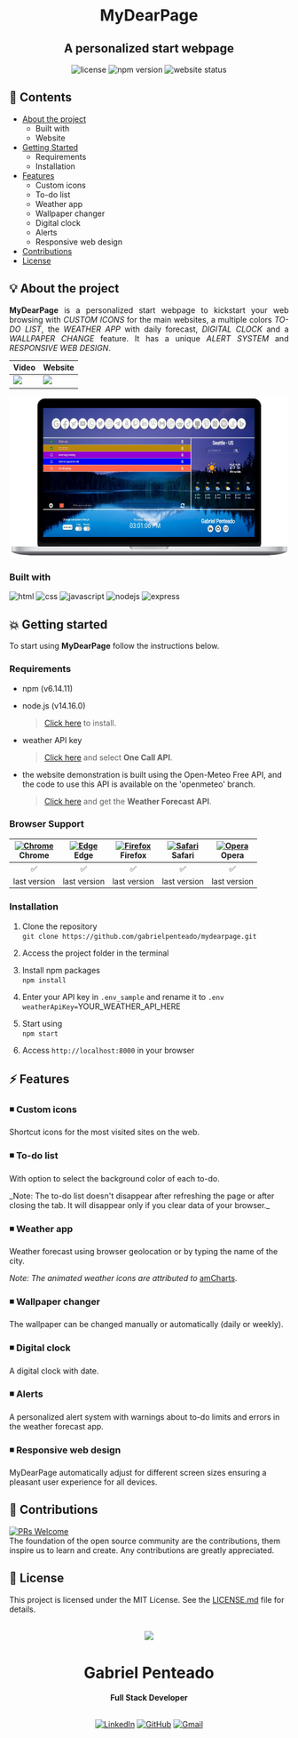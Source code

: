 <h1 align="center">
   <strong>MyDearPage</strong>
</h1>

<h2 align="center">
  A personalized start webpage 
</h2>

<div align="center">

<!-- [![License](https://img.shields.io/github/license/gabrielpenteado/mydearpage?color=informational&style=flat-square)](https://github.com/gabrielpenteado/mydearpage/blob/main/LICENSE.md)
![npm-version](https://img.shields.io/static/v1?label=npm&message=v6.14.11&color=informational&style=flat-square)
![website-status](https://img.shields.io/website?down_color=red&down_message=offline&style=flat-square&up_color=008000&up_message=online&url=https%3A%2F%2Fmydearpage.netlify.app) -->

  <img src="https://img.shields.io/github/license/gabrielpenteado/mydearpage?color=informational&style=flat-square" alt="license"/>

  <img src="https://img.shields.io/static/v1?label=npm&message=v6.14.11&color=informational&style=flat-square" alt="npm version">

  <img src="https://img.shields.io/website?down_color=red&down_message=offline&style=flat-square&up_color=008000&up_message=online&url=https%3A%2F%2Fmydearpage.netlify.app" alt="website status">

</div>

## 📑 Contents

- [About the project](#-about-the-project)
  - Built with
  - Website
- [Getting Started](#-getting-started)
  - Requirements
  - Installation
- [Features](#-features)
  - Custom icons
  - To-do list
  - Weather app
  - Wallpaper changer
  - Digital clock
  - Alerts
  - Responsive web design
- [Contributions](#-contributions)
- [License](#-license)
  <br>

## 💡 About the project

<p align="justify"> 
  <strong>MyDearPage</strong> is a personalized start webpage to kickstart your web browsing with <em>CUSTOM ICONS</em> for the main websites, a multiple colors <em>TO-DO LIST</em>, the <em>WEATHER APP</em> with daily forecast, <em>DIGITAL CLOCK</em> and a <em>WALLPAPER CHANGE</em> feature. It has a unique <em>ALERT SYSTEM</em> and <em>RESPONSIVE WEB DESIGN</em>.
</p>

<div align="center">
  <table>
    <thead>
      <tr>
        <th style="text-align: center">
          Video
        </th>
        <th style="text-align: center">
          Website
        </th>
      </tr>
    </thead>
    <tbody>
      <tr>
        <td>
          <a href="https://www.youtube.com/watch?v=HPRoGpF1nsM" target="_blank">
            <img src="https://img.shields.io/badge/YouTube-FF0000?style=for-the-badge&logo=youtube&logoColor=white" />
          </a>
        </td>  
        <td>
          <a href="https://mydearpage.netlify.app" target="_blank">
            <img src="https://img.shields.io/badge/Netlify-00C7B7?style=for-the-badge&logo=netlify&logoColor=white" />
          </a>
        </td>  
      </tr>
    </tbody>
  </table>
</div>

<p align="center">
    <img src="https://raw.githubusercontent.com/gabrielpenteado/mydearpage/main/public/assets/screenshots/mydearpage.png"> 
</p>

### Built with

![html](https://img.shields.io/badge/HTML5-E34F26?style=for-the-badge&logo=html5&logoColor=white)
![css](https://img.shields.io/badge/CSS3-1572B6?style=for-the-badge&logo=css3&logoColor=white)
![javascript](https://img.shields.io/badge/JavaScript-F7DF1E?style=for-the-badge&logo=javascript&logoColor=black)
![nodejs](https://img.shields.io/badge/Node.js-339933?style=for-the-badge&logo=nodedotjs&logoColor=white)
![express](https://img.shields.io/badge/Express.js-000000?style=for-the-badge&logo=express&logoColor=white)

<!-- ### Website
You can access the project website with all features by clicking below: -->

<!-- [![Website shields.io](https://img.shields.io/website?down_color=red&down_message=OFF&style=for-the-badge&up_color=green&up_message=ON&url=https%3A%2F%2Fmydearpage.onrender.com)](https://mydearpage.onrender.com) -->

<!-- [![netlify](https://img.shields.io/badge/Netlify-00C7B7?style=for-the-badge&logo=netlify&logoColor=white)](https://mydearpage.netlify.app/) -->

## 💥 Getting started

To start using <strong>MyDearPage</strong> follow the instructions below.

### Requirements

- npm (v6.14.11)
- node.js (v14.16.0)

  > [Click here](https://nodejs.org/en/download/) to install.

- weather API key

  > [Click here](https://openweathermap.org/api) and select **One Call API**.

- the website demonstration is built using the Open-Meteo Free API, and the code to use this API is available on the 'openmeteo' branch.
  > [Click here](https://open-meteo.com/) and get the **Weather Forecast API**.

### Browser Support

| [<img src="https://raw.githubusercontent.com/alrra/browser-logos/main/src/chrome/chrome_24x24.png" alt="Chrome" />](https://www.google.com/intl/en/chrome/)<br> Chrome | [<img src="https://raw.githubusercontent.com/alrra/browser-logos/main/src/edge/edge_24x24.png" alt="Edge" />](https://www.microsoft.com/en-us/edge)<br> Edge | [<img src="https://raw.githubusercontent.com/alrra/browser-logos/main/src/firefox/firefox_24x24.png" alt="Firefox" />](https://www.mozilla.org/en-US/firefox/new/)<br> Firefox | [<img src="https://raw.githubusercontent.com/alrra/browser-logos/main/src/safari/safari_24x24.png" alt="Safari" />](https://www.apple.com/br/safari/)<br> Safari | [<img src="https://raw.githubusercontent.com/alrra/browser-logos/main/src/opera/opera_24x24.png" alt="Opera" />](https://www.opera.com)<br> Opera |
| :--------------------------------------------------------------------------------------------------------------------------------------------------------------------: | :----------------------------------------------------------------------------------------------------------------------------------------------------------: | :----------------------------------------------------------------------------------------------------------------------------------------------------------------------------: | :--------------------------------------------------------------------------------------------------------------------------------------------------------------: | :-----------------------------------------------------------------------------------------------------------------------------------------------: |
|                                                                                   ✅                                                                                   |                                                                              ✅                                                                              |                                                                                       ✅                                                                                       |                                                                                ✅                                                                                |                                                                        ✅                                                                         |
|                                                                              last version                                                                              |                                                                         last version                                                                         |                                                                                  last version                                                                                  |                                                                           last version                                                                           |                                                                   last version                                                                    |

### Installation

1. Clone the repository<br>
   `git clone https://github.com/gabrielpenteado/mydearpage.git`

2. Access the project folder in the terminal

3. Install npm packages<br>
   `npm install`

4. Enter your API key in `.env_sample` and rename it to `.env`<br>
   `weatherApiKey=`YOUR_WEATHER_API_HERE

5. Start using<br>
   `npm start`

6. Access `http://localhost:8000` in your browser
   <br>

## ⚡ Features

### ◾ Custom icons

<p>Shortcut icons for the most visited sites on the web.</p>

### ◾ To-do list

<p>With option to select the background color of each to-do.</p>
_Note: The to-do list doesn't disappear after refreshing the page or after closing the tab. It will disappear only if you clear data of your browser._

### ◾ Weather app

<p>Weather forecast using browser geolocation or by typing the name of the city.</p>

_Note: The animated weather icons are attributed to_ [amCharts](https://www.amcharts.com/free-animated-svg-weather-icons/).

### ◾ Wallpaper changer

<p>The wallpaper can be changed manually or automatically (daily or weekly).</p>

### ◾ Digital clock

<p>A digital clock with date.</p>

### ◾ Alerts

<p>A personalized alert system with warnings about to-do limits and errors in the weather forecast app.</p>

### ◾ Responsive web design

<p>MyDearPage automatically adjust for different screen sizes ensuring a pleasant user experience for all devices.</p>

## 🤝 Contributions

[![PRs Welcome](https://img.shields.io/badge/PRs-welcome-brightgreen.svg?style=flat-square)](http://makeapullrequest.com)<br>
The foundation of the open source community are the contributions, them inspire us to learn and create. Any contributions are greatly appreciated.

## 📄 License

This project is licensed under the MIT License. See the [LICENSE.md](https://github.com/gabrielpenteado/mydearpage/blob/main/LICENSE.md) file for details.
<br>
<br>

<div align="center">
  <img src="https://images.weserv.nl/?url=avatars.githubusercontent.com/u/63300269?v=4&h=100&w=100&fit=cover&mask=circle&maxage=7d" />
  <h1>Gabriel Penteado</h1>
  <strong>Full Stack Developer</strong>
  <br/>
  <br/>

[![LinkedIn](https://img.shields.io/badge/LinkedIn-0077B5?style=for-the-badge&logo=linkedin&logoColor=white)](https://www.linkedin.com/in/gabriel-penteado)
[![GitHub](https://img.shields.io/badge/GitHub-100000?style=for-the-badge&logo=github&logoColor=white)](https://github.com/gabrielpenteado)
[![Gmail](https://img.shields.io/badge/gabripenteado@gmail.com-D14836?style=for-the-badge&logo=gmail&logoColor=white)](mailto:gabripenteado@gmail.com)
<br />
<br />

</div>
